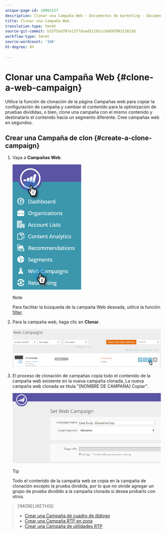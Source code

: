 ```yaml
---
unique-page-id: 10093157
description: Clonar una Campaña Web - Documentos de marketing - Documentación del producto
title: Clonar una Campaña Web
translation-type: tm+mt
source-git-commit: b33f5ed707a1377daad51191cc6dd9f093138258
workflow-type: tm+mt
source-wordcount: '166'
ht-degree: 0%

---
```



# Clonar una Campaña Web {#clone-a-web-campaign}

Utilice la función de clonación de la página Campañas web para copiar la configuración de campaña y cambiar el contenido para la optimización de pruebas divididas, o bien, clone una campaña con el mismo contenido y destinatario el contenido hacia un segmento diferente. Cree campañas web en segundos.

## Crear una Campaña de clon {#create-a-clone-campaign}

1. Vaya a **Campañas Web**.

   ![](assets/image2016-8-18-16-3a44-3a0.png)

   >[!NOTE]
   >
   >Para facilitar la búsqueda de la campaña Web deseada, utilice la función [filter](/help/marketo/product-docs/web-personalization/working-with-web-campaigns/filter-web-campaigns.md).

1. Para la campaña web, haga clic en **Clonar**.

   ![](assets/web-campaigns-1-clone-hand.png)

1. El proceso de clonación de campañas copia todo el contenido de la campaña web existente en la nueva campaña clonada. La nueva campaña web clonada se titula &quot;[NOMBRE DE CAMPAÑA] Copiar&quot;.

   ![](assets/image2016-8-18-17-3a8-3a27.png)

   >[!TIP]
   >
   >Todo el contenido de la campaña web se copia en la campaña de clonación excepto la prueba dividida, por lo que no olvide agregar un grupo de prueba dividido a la campaña clonada si desea probarlo con otros.

>[!MORELIKETHIS]
>
>* [Crear una Campaña de cuadro de diálogo](/help/marketo/product-docs/web-personalization/working-with-web-campaigns/create-a-new-dialog-web-campaign.md)
>* [Crear una Campaña RTP en zona](/help/marketo/product-docs/web-personalization/working-with-web-campaigns/create-a-new-in-zone-web-campaign.md)
>* [Crear una Campaña de utilidades RTP](/help/marketo/product-docs/web-personalization/working-with-web-campaigns/create-a-new-widget-web-campaign.md)

